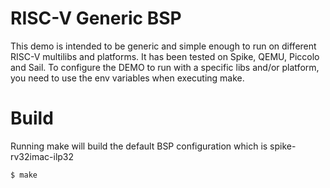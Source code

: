 # RISC-V Generic BSP

This demo is intended to be generic and simple enough to run on different RISC-V
multilibs and platforms. It has been tested on Spike, QEMU, Piccolo and Sail.
To configure the DEMO to run with a specific libs and/or platform, you need to
use the env variables when executing make.

# Build

Running make will build the default BSP configuration which is
spike-rv32imac-ilp32
```
$ make
```

